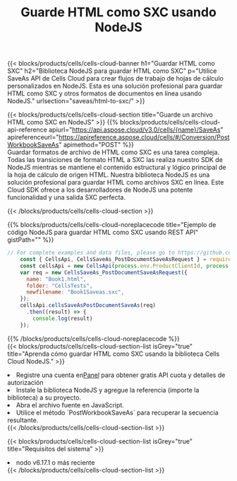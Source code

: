 ﻿---
title:  Guarde HTML como SXC usando NodeJS
description:  Utilizando Aspose.Cells Cloud SDK para NodeJS para guardar el archivo de formato HTML como archivo de formato SXC.
kwords: Excel, Save HTML as SXC, REST, NodeJS
howto: How to save HTML as SXC using Aspose.Cells Cloud NodeJS library.
---
{{< blocks/products/cells/cells-cloud-banner h1="Guardar HTML como SXC" h2="Biblioteca NodeJS para guardar HTML como SXC" p="Utilice SaveAs API de Cells Cloud para crear flujos de trabajo de hojas de cálculo personalizados en NodeJS. Esta es una solución profesional para guardar HTML como SXC y otros formatos de documentos en línea usando NodeJS." urlsection="saveas/html-to-sxc/" >}}

{{< blocks/products/cells/cells-cloud-section title="Guarde un archivo HTML como SXC en NodeJS" >}}
{{% blocks/products/cells/cells-cloud-api-reference apiurl="https://api.aspose.cloud/v3.0/cells/{name}/SaveAs" apireferenceurl="https://apireference.aspose.cloud/cells/#/Conversion/PostWorkbookSaveAs" apimethod="POST" %}}
<br/>
Guardar formatos de archivo de HTML como SXC es una tarea compleja. Todas las transiciones de formato HTML a SXC las realiza nuestro SDK de NodeJS mientras se mantiene el contenido estructural y lógico principal de la hoja de cálculo de origen HTML. Nuestra biblioteca NodeJS es una solución profesional para guardar HTML como archivos SXC en línea. Este Cloud SDK ofrece a los desarrolladores de NodeJS una potente funcionalidad y una salida SXC perfecta.

{{< /blocks/products/cells/cells-cloud-section >}}

{{% blocks/products/cells/cells-cloud-noreplacecode title="Ejemplo de código NodeJS para guardar HTML como SXC usando REST API" gistPath="" %}}
  
```js
// For complete examples and data files, please go to https://github.com/aspose-cells-cloud/aspose-cells-cloud-node/
    const { CellsApi, CellsSaveAs_PostDocumentSaveAsRequest } = require("asposecellscloud");
    const cellsApi = new CellsApi(process.env.ProductClientId, process.env.ProductClientSecret);
    var req = new CellsSaveAs_PostDocumentSaveAsRequest({
      name: "Book1.html",
      folder: "CellsTests",
      newfilename: "Book1Saveas.sxc",
    });
    cellsApi.cellsSaveAsPostDocumentSaveAs(req)
      .then((result) => {
        console.log(result)
    });
```
  
{{% /blocks/products/cells/cells-cloud-noreplacecode %}}
<br/>
{{< blocks/products/cells/cells-cloud-section-list isGrey="true" title="Aprenda cómo guardar HTML como SXC usando la biblioteca Cells Cloud NodeJS." >}}
<li> Registre una cuenta en<a href="https://dashboard.aspose.cloud/">Panel</a> para obtener gratis API cuota y detalles de autorización</li>
<li>Instale la biblioteca NodeJS y agregue la referencia (importe la biblioteca) a su proyecto.</li>
<li>Abra el archivo fuente en JavaScript.</li>
<li>Utilice el método `PostWorkbookSaveAs` para recuperar la secuencia resultante.</li>
{{< /blocks/products/cells/cells-cloud-section-list >}}

{{< blocks/products/cells/cells-cloud-section-list isGrey="true" title="Requisitos del sistema" >}}
<li>nodo v6.17.1 o más reciente</li>
{{< /blocks/products/cells/cells-cloud-section-list >}}
